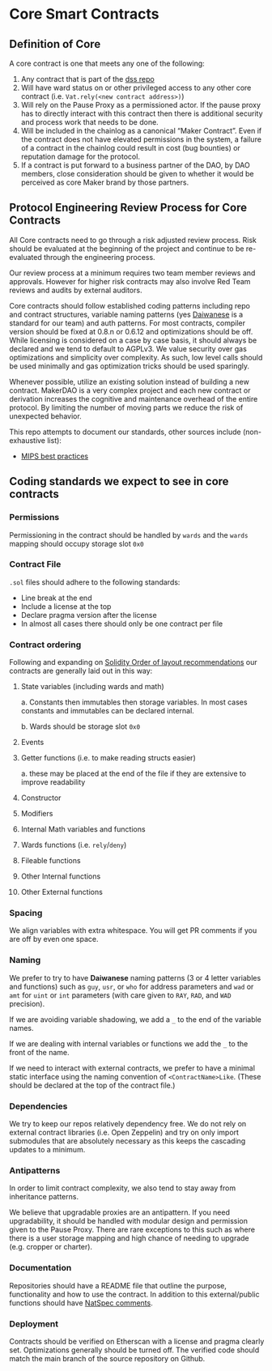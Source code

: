 # Core Smart Contracts

## Definition of Core

A core contract is one that meets any one of the following:

1. Any contract that is part of the [dss repo](https://github.com/makerdao/dss)
2. Will have ward status on or other privileged access to any other core contract (i.e. `Vat.rely(<new contract address>)`)
3. Will rely on the Pause Proxy as a permissioned actor. If the pause proxy has to directly interact with this contract then there is additional security and process work that needs to be done.
4. Will be included in the chainlog as a canonical “Maker Contract”. Even if the contract does not have elevated permissions in the system, a failure of a contract in the chainlog could result in cost (bug bounties) or reputation damage for the protocol.
5. If a contract is put forward to a business partner of the DAO, by DAO members, close consideration should be given to whether it would be perceived as core Maker brand by those partners.

## Protocol Engineering Review Process for Core Contracts

All Core contracts need to go through a risk adjusted review process.  Risk should be evaluated at the beginning of the project and continue to be re-evaluated through the engineering process.

Our review process at a minimum requires two team member reviews and approvals.  However for higher risk contracts may also involve Red Team reviews and audits by external auditors.

Core contracts should follow established coding patterns including repo and contract structures, variable naming patterns (yes [Daiwanese](https://docs.makerdao.com/other-documentation/system-glossary) is a standard for our team) and auth patterns. For most contracts, compiler version should be fixed at 0.8.n or 0.6.12 and optimizations should be off.  While licensing is considered on a case by case basis, it should always be declared and we tend to default to AGPLv3. We value security over gas optimizations and simplicity over complexity. As such, low level calls should be used minimally and gas optimization tricks should be used sparingly. 

Whenever possible, utilize an existing solution instead of building a new contract. MakerDAO is a very complex project and each new contract or derivation increases the cognitive and maintenance overhead of the entire protocol. By limiting the number of moving parts we reduce the risk of unexpected behavior.

This repo attempts to document our standards, other sources include (non-exhaustive list):

- [MIPS best practices](https://github.com/makerdao/mips-best-practices)

## Coding standards we expect to see in core contracts

### Permissions

Permissioning in the contract should be handled by `wards` and the `wards` mapping should occupy storage slot `0x0`

### Contract File

`.sol` files should adhere to the following standards:

- Line break at the end
- Include a license at the top
- Declare pragma version after the license
- In almost all cases there should only be one contract per file 

### Contract ordering

Following and expanding on [Solidity Order of layout recommendations](https://docs.soliditylang.org/en/stable/style-guide.html#order-of-layout) our contracts are generally laid out in this way:

1. State variables (including wards and math)

    a. Constants then immutables then storage variables. In most cases constants and immutables can be declared internal.

    b. Wards should be storage slot `0x0`
2. Events
3. Getter functions (i.e. to make reading structs easier)

    a. these may be placed at the end of the file if they are extensive to improve readability
4. Constructor
5. Modifiers
6. Internal Math variables and functions
7. Wards functions (i.e. `rely`/`deny`)
8. Fileable functions
9. Other Internal functions
10. Other External functions

### Spacing

We align variables with extra whitespace. You will get PR comments if you are off by even one space.

### Naming

We prefer to try to have **Daiwanese** naming patterns (3 or 4 letter variables and functions) such as `guy`, `usr`, or `who` for address parameters and `wad` or `amt` for `uint` or `int` parameters (with care given to `RAY`, `RAD`, and `WAD` precision).

If we are avoiding variable shadowing, we add a `_` to the end of the variable names.

If we are dealing with internal variables or functions we add the `_` to the front of the name.

If we need to interact with external contracts, we prefer to have a minimal static interface using the naming convention of `<ContractName>Like`. (These should be declared at the top of the contract file.)

### Dependencies

We try to keep our repos relatively dependency free.  We do not rely on external contract libraries (i.e. Open Zeppelin) and try on only import submodules that are absolutely necessary as this keeps the cascading updates to a minimum.

### Antipatterns

In order to limit contract complexity, we also tend to stay away from inheritance patterns.

We believe that upgradable proxies are an antipattern.  If you need upgradability, it should be handled with modular design and permission given to the Pause Proxy. There are rare exceptions to this such as where there is a user storage mapping and high chance of needing to upgrade (e.g. cropper or charter).

### Documentation

Repositories should have a README file that outline the purpose, functionality and how to use the contract.  In addition to this external/public functions should have [NatSpec comments](https://docs.soliditylang.org/en/latest/style-guide.html#natspec).

### Deployment

Contracts should be verified on Etherscan with a license and pragma clearly set. Optimizations generally should be turned off.  The verified code should match the main branch of the source repository on Github.

